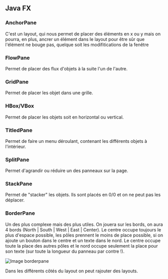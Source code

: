 ## Java FX

### AnchorPane

C'est un layout, qui nous permet de placer des éléments en x ou y mais on pourra, en plus, ancrer un élément dans le layout pour être sûr que l'élément ne bouge pas, quelque soit les modifitications de la fenêtre

### FlowPane

Permet de placer des flux d'objets à la suite l'un de l'autre.

### GridPane

Permet de placer les objet dans une grille.

### HBox/VBox

Permet de placer les objets soit en horizontal ou vertical.

### TitledPane

Permet de faire un menu déroulant, contenant les différents objets à l'intérieur. 

### SplitPane

Permet d'agrandir ou réduire un des panneaux sur la page.


### StackPane

Permet de "stacker" les objets. Ils sont placés en 0/0 et on ne peut pas les déplacer.

### BorderPane

Un des plus complexe mais des plus utiles. On jouera sur les bords, on aura 4 bords (North | South | West | East | Center).
Le centre occupe toujours le plus d'espace possible, les pôles prennent le moins de place possible, si on ajoute un bouton dans le centre et un texte dans le nord. Le centre occupe toute la place des autres pôles et le nord occupe seulement la place pour son texte (sur toute la longueur du panneau par contre !).

![Image borderpane](https://docs.oracle.com/javafx/2/api/javafx/scene/layout/doc-files/borderpane.png)

Dans les différents côtés du layout on peut rajouter des layouts.